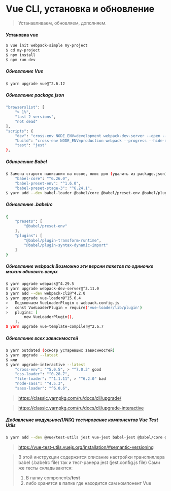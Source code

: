 # Vue CLI, установка и обновление

> Устанавливаем, обновляем, дополняем.

#### **Установка vue**
```sh
$ vue init webpack-simple my-project
$ cd my-project
$ npm install
$ npm run dev
```

##### **Обновление Vue**
```sh
$ yarn upgrade vue@^2.6.12
```

##### **Обновление package.json**
```sh
"browserslist": [
	"> 1%",
	"last 2 versions",
	"not dead"
],
"scripts": {
    "dev": "cross-env NODE_ENV=development webpack-dev-server --open --hot",
    "build": "cross-env NODE_ENV=production webpack --progress --hide-modules",
    "test": "jest"
},
```

##### **Обновление Babel**
```sh
$ Замена старого написания на новое, плюс доп (удалить из package.json)
	"babel-core": "^6.26.0",
	"babel-preset-env": "^1.6.0",
	"babel-preset-stage-3": "^6.24.1",
$ yarn add --dev babel-loader @babel/core @babel/preset-env @babel/plugin-syntax-dynamic-import @babel/plugin-transform-runtime

```
##### **Обновление .babelrc**
```sh
{
	"presets": [
		"@babel/preset-env"
	],
	"plugins": [
		"@babel/plugin-transform-runtime",
		"@babel/plugin-syntax-dynamic-import"
	]
}
```

##### **Обновление webpack** Возможно эти версии пакетов по одиночке можно обновить вверх
```sh
$ yarn upgrade webpack@^4.29.5
$ yarn upgrade webpack-dev-server@^3.11.0
$ yarn add --dev webpack-cli@^4.2.0
$ yarn upgrade vue-loader@^15.6.4
>	Подключаем VueLoaderPlugin в webpack.config.js
>	const VueLoaderPlugin = require('vue-loader/lib/plugin')
>	plugins: [
		new VueLoaderPlugin(),
	],
$ yarn upgrade vue-template-compiler@^2.6.7
```

##### **Обновление всех зависимостей**
```sh
$ yarn outdated (осмотр устаревших зависимостей)
$ yarn upgrade --latest
$ или
$ yarn upgrade-interactive --latest
	"cross-env": "^5.0.5", > "^7.0.3" good
	"css-loader": "^0.28.7",
	"file-loader": "^1.1.11", > "^6.2.0" bad
	"node-sass": "^4.5.3",
	"sass-loader": "^6.0.6",
```
> https://classic.yarnpkg.com/ru/docs/cli/upgrade/

> https://classic.yarnpkg.com/ru/docs/cli/upgrade-interactive


##### **Добавление модульное(UNIX) тестирование компонентов  Vue Test Utils**
```sh
$ yarn add --dev @vue/test-utils jest vue-jest babel-jest @babel/core @babel/preset-env babel-core@^7.0.0-bridge.0
```
> https://vue-test-utils.vuejs.org/installation/#semantic-versioning

> В этой инструкции содержится описание настройки транспиллера babel (.babelrc file) так и тест-ранера jest (jest.config.js file)
> Сами же тесты складываются:
> 1) В папку components/__test__
> 2) либо хранятся в папке где находится сам компонент Vue



